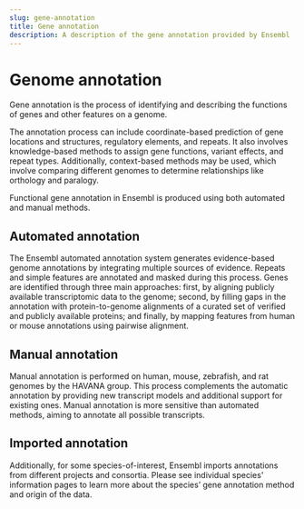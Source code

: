 ```yaml
---
slug: gene-annotation
title: Gene annotation
description: A description of the gene annotation provided by Ensembl
---
```


# Genome annotation
Gene annotation is the process of identifying and describing the functions of genes and other features on a genome. 

The annotation process can include coordinate-based prediction of gene locations and structures, regulatory elements, and repeats. It also involves knowledge-based methods to assign gene functions, variant effects, and repeat types. Additionally, context-based methods may be used, which involve comparing different genomes to determine relationships like orthology and paralogy.

Functional gene annotation in Ensembl is produced using both automated and manual methods. 

## Automated annotation
The Ensembl automated annotation system generates evidence-based genome annotations by integrating multiple sources of evidence. Repeats and simple features are annotated and masked during this process. Genes are identified through three main approaches: first, by aligning publicly available transcriptomic data to the genome; second, by filling gaps in the annotation with protein-to-genome alignments of a curated set of verified and publicly available proteins; and finally, by mapping features from human or mouse annotations using pairwise alignment.

## Manual annotation
Manual annotation is performed on human, mouse, zebrafish, and rat genomes by the HAVANA group. This process complements the automatic annotation by providing new transcript models and additional support for existing ones. Manual annotation is more sensitive than automated methods, aiming to annotate all possible transcripts.

## Imported annotation
Additionally, for some species-of-interest, Ensembl imports annotations from different projects and consortia. Please see individual species' information pages to learn more about the species’ gene annotation method and origin of the data.
